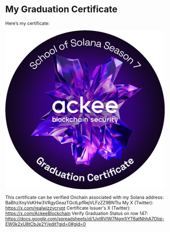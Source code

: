 # My Graduation Certificate

Here’s my certificate:

![Graduation Certificate](Graduation_Certificate.JPG)

This certificate can be verified Onchain associated with my Solana address: BaBhzXnyVsKHw3VRgyGeazTGctLpfRejVLFzZZ9BNTtu
My X (Twitter): https://x.com/realwizzycrypt
Certificate Issuer's X (Twitter): https://x.com/AckeeBlockchain
Verify Graduation Status on row 147: https://docs.google.com/spreadsheets/d/1JxtRVIW7Ngm1iYT6atNhhA7OIqj-EW0k2xU8tCbJe2Y/edit?gid=0#gid=0
